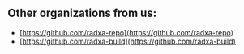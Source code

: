 ## Other organizations from us:

- [https://github.com/radxa-repo](https://github.com/radxa-repo)
- [https://github.com/radxa-build](https://github.com/radxa-build)
